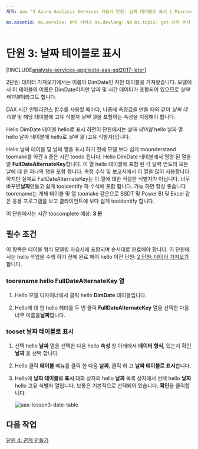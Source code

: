```yaml
---
제목: aaa "3 Azure Analysis Services 자습서 단원: 날짜 테이블로 표시 | Microsoft Docs "설명: 방법을 toomark 날짜 테이블에 hello Azure Analysis Services tutorial 프로젝트에 설명 합니다. 서비스: 분석 서비스 documentationcenter: ' 작성자: minewiskan 관리자: erikre 편집기: ' 태그: '

ms.assetid: ms.service: 분석 서비스 ms.devlang: NA ms.topic: get 시작 문서 ms.tgt_pltfrm: NA ms.workload: na ms.date: 06/01/2017 ms.author: owend
---
```

# <a name="lesson-3-mark-as-date-table"></a>단원 3: 날짜 테이블로 표시

[!INCLUDE[analysis-services-appliesto-aas-sql2017-later](../../../includes/analysis-services-appliesto-aas-sql2017-later.md)]

2단원: 데이터 가져오기에서는 이름이 DimDate인 차원 테이블을 가져왔습니다. 모델에서 이 테이블의 이름은 DimDate이지만 날짜 및 시간 데이터가 포함되어 있으므로 *날짜 테이블*이라고도 합니다.  
  
DAX 시간 인텔리전스 함수를 사용할 때마다, 나중에 측정값을 만들 때와 같이 *날짜 테이블* 및 해당 테이블에 고유 식별자 *날짜 열*을 포함하는 속성을 지정해야 합니다.
  
Hello DimDate 테이블 hello로 표시 하면이 단원에서는 *날짜 테이블* hello 날짜 열 hello 날짜 테이블에 hello로 *날짜 열* (고유 식별자)입니다.  

Hello 날짜 테이블 및 날짜 열을 표시 하기 전에 모델 보다 쉽게 toounderstand toomake를 약간 à 좋은 시간 toodo 됩니다. Hello DimDate 테이블에서 명명 된 열을 알 **FullDateAlternateKey**합니다. 이 열 hello 테이블에 포함 된 각 달력 연도의 모든 날에 대 한 하나의 행을 포함 합니다. 측정 수식 및 보고서에서 이 열을 많이 사용합니다. 하지만 실제로 FullDateAlternateKey는 이 열에 대한 적절한 식별자가 아닙니다. 너무 바꾸면**날짜**만들고 쉽게 tooidentify 하 수식에 포함 합니다. 가능 하면 항상 좋습니다 toorename는 개체 테이블 및 열 toomake 같은으로 SSDT 및 Power BI 및 Excel 같은 응용 프로그램을 보고 클라이언트에 보다 쉽게 tooidentify 합니다. 
  
이 단원에서는 시간 toocomplete 예상: **3 분**  
  
## <a name="prerequisites"></a>필수 조건  
이 항목은 테이블 형식 모델링 자습서에 포함되며 순서대로 완료해야 합니다. 이 단원에서는 hello 작업을 수행 하기 전에 완료 해야 hello 이전 단원: [2 단원: 데이터 가져오기](../tutorials/aas-lesson-2-get-data.md)합니다. 

### <a name="toorename-hello-fulldatealternatekey-column"></a>toorename hello FullDateAlternateKey 열

1.  Hello 모델 디자이너에서 클릭 hello **DimDate** 테이블입니다.

2.  Hello에 대 한 hello 헤더를 두 번 클릭 **FullDateAlternateKey** 열을 선택한 다음 너무 이름을**날짜**합니다.

  
### <a name="tooset-mark-as-date-table"></a>tooset 날짜 테이블로 표시  
  
1.  선택 hello **날짜** 열을 선택한 다음 hello **속성** 창 아래에서 **데이터 형식**, 있는지 확인 **날짜** 을 선택 합니다.  
  
2.  Hello 클릭 **테이블** 메뉴를 클릭 한 다음 **날짜**, 클릭 하 고 **날짜 테이블로 표시**합니다.  
  
3.  Hello에 **날짜 테이블로 표시** 대화 상자의 hello **날짜** 목록 상자에서 선택 hello **날짜** hello 고유 식별자 열입니다. 보통은 기본적으로 선택되어 있습니다. **확인**을 클릭합니다. 

    ![aas-lesson3-date-table](../tutorials/media/aas-lesson3-date-table.png)
  

## <a name="whats-next"></a>다음 작업
[단원 4: 관계 만들기](../tutorials/aas-lesson-4-create-relationships.md)
  
